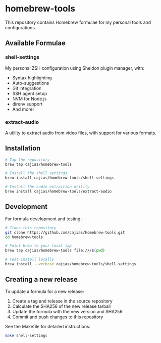 # homebrew-tools

This repository contains Homebrew formulae for my personal tools and configurations.

## Available Formulae

### shell-settings

My personal ZSH configuration using Sheldon plugin manager, with:
- Syntax highlighting
- Auto-suggestions
- Git integration
- SSH agent setup
- NVM for Node.js
- direnv support
- And more!

### extract-audio

A utility to extract audio from video files, with support for various formats.

## Installation

```bash
# Tap the repository
brew tap cajias/homebrew-tools

# Install the shell settings
brew install cajias/homebrew-tools/shell-settings

# Install the audio extraction utility
brew install cajias/homebrew-tools/extract-audio
```

## Development

For formula development and testing:

```bash
# Clone this repository
git clone https://github.com/cajias/homebrew-tools.git
cd homebrew-tools

# Point brew to your local tap
brew tap cajias/homebrew-tools file:///$(pwd)

# Test install locally
brew install --verbose cajias/homebrew-tools/shell-settings
```

## Creating a new release

To update a formula for a new release:

1. Create a tag and release in the source repository
2. Calculate the SHA256 of the new release tarball
3. Update the formula with the new version and SHA256
4. Commit and push changes to this repository

See the Makefile for detailed instructions:

```bash
make shell-settings
```

